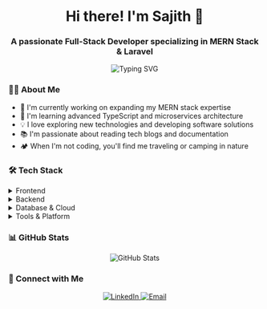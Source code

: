 <h1 align="center">Hi there! I'm Sajith 👋</h1>
<h3 align="center">A passionate Full-Stack Developer specializing in MERN Stack & Laravel</h3>

<div align="center">
  <p align="center">
    <img src="https://readme-typing-svg.herokuapp.com?font=Fira+Code&pause=1000&center=true&width=435&lines=Full+Stack+Developer;MERN+Stack+Developer;Laravel+Developer;Always+learning+new+things" alt="Typing SVG" />
  </p>
</div>

### 👨‍💻 About Me

- 🔭 I'm currently working on expanding my MERN stack expertise
- 🌱 I'm learning advanced TypeScript and microservices architecture
- 💡 I love exploring new technologies and developing software solutions
- 📚 I'm passionate about reading tech blogs and documentation
- 🏕️ When I'm not coding, you'll find me traveling or camping in nature

### 🛠️ Tech Stack

<details>
<summary>Frontend</summary>

- **Framework/Library**: 
  ![React](https://img.shields.io/badge/-React-61DAFB?style=flat&logo=react&logoColor=black)
  ![TypeScript](https://img.shields.io/badge/-TypeScript-3178C6?style=flat&logo=typescript&logoColor=white)
  ![Tailwind CSS](https://img.shields.io/badge/-Tailwind_CSS-06B6D4?style=flat&logo=tailwindcss&logoColor=white)
  
- **State Management**: 
  ![Redux](https://img.shields.io/badge/-Redux-764ABC?style=flat&logo=redux&logoColor=white)
  ![Context API](https://img.shields.io/badge/-Context_API-61DAFB?style=flat&logo=react&logoColor=black)
</details>

<details>
<summary>Backend</summary>

- **Runtime/Framework**: 
  ![Node.js](https://img.shields.io/badge/-Node.js-339933?style=flat&logo=node.js&logoColor=white)
  ![Express.js](https://img.shields.io/badge/-Express.js-000000?style=flat&logo=express&logoColor=white)
  ![Laravel](https://img.shields.io/badge/-Laravel-FF2D20?style=flat&logo=laravel&logoColor=white)
  ![ASP.NET Core](https://img.shields.io/badge/-ASP.NET%20Core-512BD4?style=flat&logo=dotnet&logoColor=white)
  
- **Programming Languages**:
  ![PHP](https://img.shields.io/badge/-PHP-777BB4?style=flat&logo=php&logoColor=white)
  ![JavaScript](https://img.shields.io/badge/-JavaScript-F7DF1E?style=flat&logo=javascript&logoColor=black)
</details>

<details>
<summary>Database & Cloud</summary>

- **Databases**: 
  ![MongoDB](https://img.shields.io/badge/-MongoDB-47A248?style=flat&logo=mongodb&logoColor=white)
  ![MySQL](https://img.shields.io/badge/-MySQL-4479A1?style=flat&logo=mysql&logoColor=white)
  
- **Cloud Services**:
  ![AWS](https://img.shields.io/badge/-AWS-232F3E?style=flat&logo=amazon-aws&logoColor=white)
  ![GCP](https://img.shields.io/badge/-Google_Cloud-4285F4?style=flat&logo=google-cloud&logoColor=white)
  ![Firebase](https://img.shields.io/badge/-Firebase-FFCA28?style=flat&logo=firebase&logoColor=black)
  ![Supabase](https://img.shields.io/badge/-Supabase-3ECF8E?style=flat&logo=supabase&logoColor=white)

- **Cloud Services Skills**:
  - AWS: EC2, S3, RDS, Lambda, CloudFront
  - GCP: Compute Engine, Cloud Storage, Cloud Run
  - Firebase: Authentication, Realtime Database, Hosting
  - Supabase: Authentication, Database, Storage
</details>

<details>
<summary>Tools & Platform</summary>

- **OS**: 
  ![Ubuntu](https://img.shields.io/badge/-Ubuntu-E95420?style=flat&logo=ubuntu&logoColor=white)
  ![Windows](https://img.shields.io/badge/-Windows-0078D6?style=flat&logo=windows&logoColor=white)
  
- **Version Control**: 
  ![Git](https://img.shields.io/badge/-Git-F05032?style=flat&logo=git&logoColor=white)
  ![GitHub](https://img.shields.io/badge/-GitHub-181717?style=flat&logo=github)
</details>

### 📊 GitHub Stats

<p align="center">
  <img src="https://github-readme-stats.vercel.app/api?username=sajithnsilvame&show_icons=true&theme=radical" alt="GitHub Stats" />
</p>

### 🤝 Connect with Me

<p align="center">
  <a href="https://www.linkedin.com/in/sajith-nishantha-silva-265950213/">
    <img src="https://img.shields.io/badge/-LinkedIn-0A66C2?style=flat&logo=linkedin&logoColor=white" alt="LinkedIn" />
  </a>
  <a href="mailto:sajithnsilva.me@gmail.com">
    <img src="https://img.shields.io/badge/-Email-D14836?style=flat&logo=gmail&logoColor=white" alt="Email" />
  </a>
</p>


